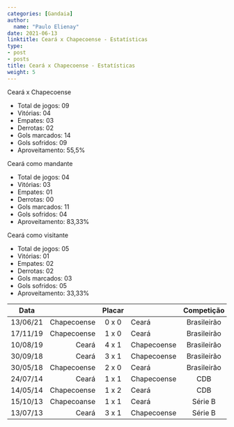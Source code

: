 ```yaml
---
categories: [Gandaia]
author:
  name: "Paulo Elienay"
date: 2021-06-13
linktitle: Ceará x Chapecoense - Estatísticas
type:
- post
- posts
title: Ceará x Chapecoense - Estatísticas
weight: 5
---
```

Ceará x Chapecoense
* Total de jogos: 09
* Vitórias: 04
* Empates: 03
* Derrotas: 02
* Gols marcados: 14
* Gols sofridos: 09
* Aproveitamento: 55,5%

Ceará como mandante
- Total de jogos: 04
- Vitórias: 03
- Empates: 01
- Derrotas: 00
- Gols marcados: 11
- Gols sofridos: 04
- Aproveitamento: 83,33%

Ceará como visitante
- Total de jogos: 05
- Vitórias: 01
- Empates: 02
- Derrotas: 02
- Gols marcados: 03
- Gols sofridos: 05
- Aproveitamento: 33,33%

| Data     |             | Placar  |             | Competição  |       |
| :---:    | ---:        | :---:   | :---        | :---:       | :---: |
| 13/06/21 | Chapecoense |  0 x 0  | Ceará       | Brasileirão | 09    |
| 17/11/19 | Chapecoense |  1 x 0  | Ceará       | Brasileirão | 08    |
| 10/08/19 |       Ceará |  4 x 1  | Chapecoense | Brasileirão | 07    |
| 30/09/18 |       Ceará |  3 x 1  | Chapecoense | Brasileirão | 06    |
| 30/05/18 | Chapecoense |  2 x 0  | Ceará       | Brasileirão | 05    |
| 24/07/14 |       Ceará |  1 x 1  | Chapecoense | CDB         | 04    |
| 14/05/14 | Chapecoense |  1 x 2  | Ceará       | CDB         | 03    |
| 15/10/13 | Chapecoanse |  1 x 1  | Ceará       | Série B     | 02    |
| 13/07/13 |       Ceará |  3 x 1  | Chapecoense | Série B     | 01    |
